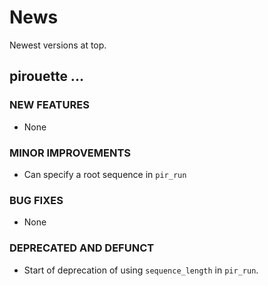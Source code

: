 # News

Newest versions at top.

## pirouette ...

### NEW FEATURES

  * None

### MINOR IMPROVEMENTS

  * Can specify a root sequence in `pir_run`

### BUG FIXES

  * None

### DEPRECATED AND DEFUNCT

  * Start of deprecation of using `sequence_length` in `pir_run`.

